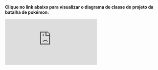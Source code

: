 **Clique no link abaixo para visualizar o diagrama de classe do projeto da batalha de pokémon:**

![DIAGRAMA DE CLASSE](https://github.com/thaislisatchok/PRG22107_2023.2/blob/main/Diagrama%20de%20classe.drawio.pdf)
